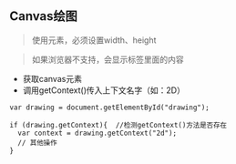 ## Canvas绘图

>使用<canvas>元素，必须设置width、height 

>如果浏览器不支持<canvas>，会显示标签里面的内容

- 获取canvas元素
- 调用getContext()传入上下文名字（如：2D）

```
var drawing = document.getElementById("drawing");

if (drawing.getContext){  //检测getContext()方法是否存在
  var context = drawing.getContext("2d");
  // 其他操作
}
```

